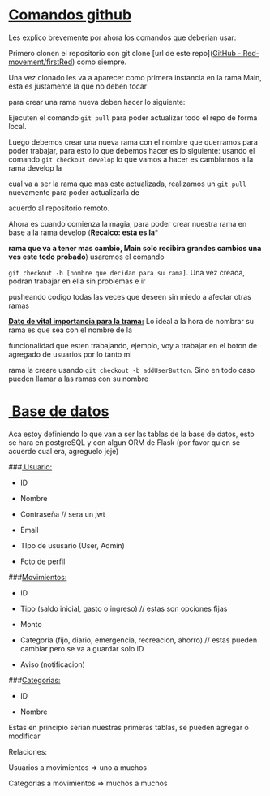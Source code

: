 # <u>Comandos github</u>

Les explico brevemente por ahora los comandos que deberian usar:

Primero clonen el repositorio con git clone [url de este repo]([GitHub - Red-movement/firstRed](https://github.com/Red-movement/firstRed.git)) como siempre.

Una vez clonado les va a aparecer como primera instancia en la rama Main, esta es justamente la que no deben tocar

para crear una rama nueva deben hacer lo siguiente:

Ejecuten el comando `git pull` para poder actualizar todo el repo de forma local.

Luego debemos crear una nueva rama con el nombre que querramos para poder trabajar, para esto lo que debemos hacer es lo siguiente: usando el comando `git checkout develop` lo que vamos a hacer es cambiarnos a la rama develop la

cual va a ser la rama que mas este actualizada, realizamos un `git pull` nuevamente para poder actualizarla de

acuerdo al repositorio remoto.

Ahora es cuando comienza la magia, para poder crear nuestra rama en base a la rama develop (**Recalco: esta es la***

**rama que va a tener mas cambio, Main solo recibira grandes cambios una ves este todo probado**) usaremos el comando

`git checkout -b [nombre que decidan para su rama]`. Una vez creada, podran trabajar en ella sin problemas e ir

pusheando codigo todas las veces que deseen sin miedo a afectar otras ramas

**<u>Dato de vital importancia para la trama:</u>** Lo ideal a la hora de nombrar su rama es que sea con el nombre de la

funcionalidad que esten trabajando, ejemplo, voy a trabajar en el boton de agregado de usuarios por lo tanto mi

rama la creare usando `git checkout -b addUserButton`. Sino en todo caso pueden llamar a las ramas con su nombre



# <u> Base de datos</u>

Aca estoy definiendo lo que van a ser las tablas de la base de datos, esto se hara en postgreSQL y con algun ORM de Flask (por favor quien se acuerde cual era, agreguelo jeje)



###<u> Usuario:</u>

- ID

- Nombre

- Contraseña // sera un jwt

- Email

- TIpo de ususario (User, Admin)

- Foto de perfil



###<u>Movimientos:</u>

- ID

- Tipo (saldo inicial, gasto o ingreso) // estas son opciones fijas

- Monto

- Categoria (fijo, diario, emergencia, recreacion, ahorro) // estas pueden cambiar pero se va a guardar solo ID

- Aviso (notificacion)



###<u>Categorias:</u>

- ID

- Nombre



Estas en principio serian nuestras primeras tablas, se pueden agregar o modificar

Relaciones:

Usuarios a movimientos => uno a muchos

Categorias a movimientos => muchos a muchos




